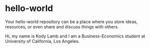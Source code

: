 # hello-world
Your hello-world repository can be a place where you store ideas, resources, or even share and discuss things with others.

Hi, my name is Kody Lamb and I am a Business-Economics student at University of California, Los Angeles.

